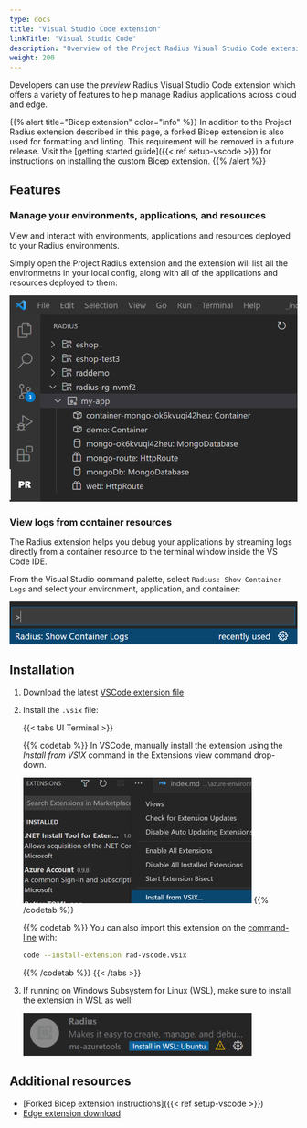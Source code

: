 ```yaml
---
type: docs
title: "Visual Studio Code extension"
linkTitle: "Visual Studio Code"
description: "Overview of the Project Radius Visual Studio Code extension"
weight: 200
---
```


Developers can use the *preview* Radius Visual Studio Code extension which offers a variety of features to help manage Radius applications across cloud and edge.

{{% alert title="Bicep extension" color="info" %}}
In addition to the Project Radius extension described in this page, a forked Bicep extension is also used for formatting and linting. This requirement will be removed in a future release. Visit the [getting started guide]({{< ref setup-vscode >}}) for instructions on installing the custom Bicep extension.
{{% /alert %}}

## Features

### Manage your environments, applications, and resources

View and interact with environments, applications and resources deployed to your Radius environments.

Simply open the Project Radius extension and the extension will list all the environmetns in your local config, along with all of the applications and resources deployed to them:

<img src="vscode-tree.png" alt="Screenshot of environments, applications, and resources listed inside of VS Code" width="600px">

### View logs from container resources

The Radius extension helps you debug your applications by streaming logs directly from a container resource to the terminal window inside the VS Code IDE.

From the Visual Studio command palette, select `Radius: Show Container Logs` and select your environment, application, and container:

<img src="vscode-logs.png" alt="Screenshot of viewing container logs" width="600px">

## Installation

1. Download the latest [VSCode extension file](https://get.radapp.dev/tools/vscode/stable/rad-vscode.vsix)

1. Install the `.vsix` file:

   {{< tabs UI Terminal >}}

   {{% codetab %}}
   In VSCode, manually install the extension using the *Install from VSIX* command in the Extensions view    command drop-down.

   <img src="./vsix-install.png" alt="Screenshot of installing a vsix extension" width=400>
   {{% /codetab %}}

   {{% codetab %}}
   You can also import this extension on the [command-line](https://code.visualstudio.com/docs/editor/extension-gallery#_install-from-a-vsix) with:

   ```bash
   code --install-extension rad-vscode.vsix
   ```

   {{% /codetab %}}
   {{< /tabs >}}

1. If running on Windows Subsystem for Linux (WSL), make sure to install the extension in WSL as well:

   <img src="./wsl-extension.png" alt="Screenshot of installing a vsix extension in WSL" width=400>

## Additional resources

- [Forked Bicep extension instructions]({{< ref setup-vscode >}})
- [Edge extension download](https://get.radapp.dev/tools/vscode/edge/rad-vscode.vsix)